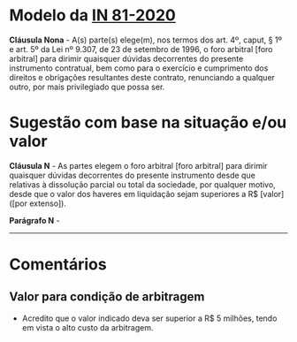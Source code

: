 # Modelo da [IN 81-2020](https://www.gov.br/economia/pt-br/assuntos/drei/legislacao/arquivos/legislacoes-federais/AnexoIVLtdanovondice28dez2022.pdf)

**Cláusula Nona** - A(s) parte(s) elege(m), nos termos dos art. 4º, caput, § 1º e art. 5º da Lei nº 9.307, de 23 de setembro de 1996, o foro arbitral [foro arbitral] para dirimir quaisquer dúvidas decorrentes do presente instrumento contratual, bem como para o exercício e cumprimento dos direitos e obrigações resultantes deste contrato, renunciando a qualquer outro, por mais privilegiado que possa ser.


# Sugestão com base na situação e/ou valor

**Cláusula N** - As partes elegem o foro arbitral [foro arbitral] para dirimir quaisquer dúvidas decorrentes do presente instrumento desde que relativas à dissolução parcial ou total da sociedade, por qualquer motivo, desde que o valor dos haveres em liquidação sejam superiores a R\$ [valor] ([por extenso]).

**Parágrafo N** - <!-- regras da arbitragem -->

---
# Comentários

## Valor para condição de arbitragem

- Acredito que o valor indicado deva ser superior a R$ 5 milhões, tendo em vista o alto custo da arbitragem.